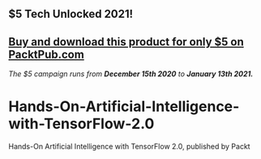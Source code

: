 ## $5 Tech Unlocked 2021!
[Buy and download this product for only $5 on PacktPub.com](https://www.packtpub.com/)
-----
*The $5 campaign         runs from __December 15th 2020__ to __January 13th 2021.__*

# Hands-On-Artificial-Intelligence-with-TensorFlow-2.0
Hands-On Artificial Intelligence with TensorFlow 2.0, published by Packt
